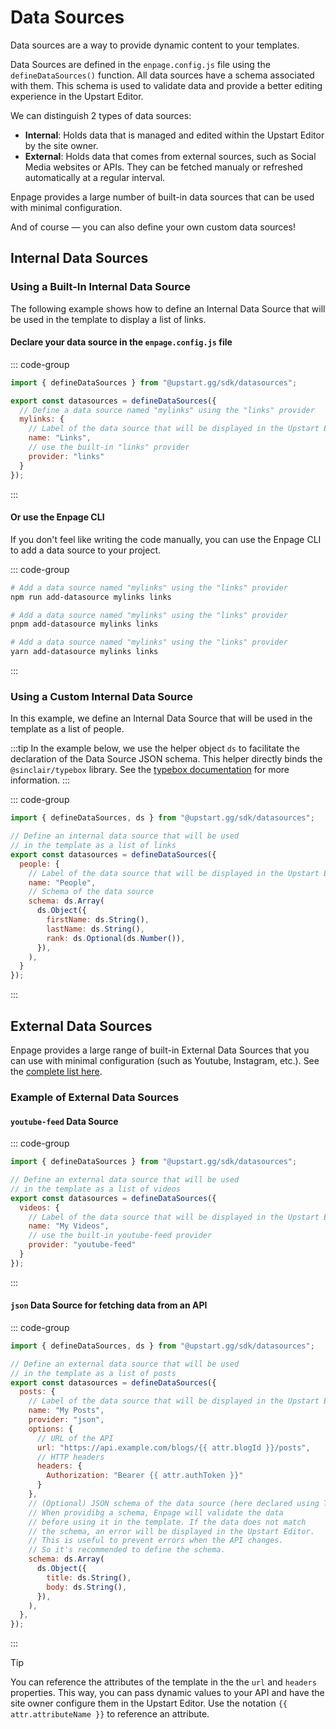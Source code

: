# Data Sources

Data sources are a way to provide dynamic content to your templates.

Data Sources are defined in the `enpage.config.js` file using the `defineDataSources()` function.
All data sources have a schema associated with them. This schema is used to validate data and provide a better editing experience in the Upstart Editor.

We can distinguish 2 types of data sources:

- **Internal**: Holds data that is managed and edited within the Upstart Editor by the site owner.
- **External**:  Holds data that comes from external sources, such as Social Media websites or APIs. They can be fetched manualy or refreshed automatically at a regular interval.

Enpage provides a large number of built-in data sources that can be used with minimal configuration.

And of course — you can also define your own custom data sources!



## Internal Data Sources

### Using a Built-In Internal Data Source

The following example shows how to define an Internal Data Source that will be used in the
template to display a list of links.


#### Declare your data source in the `enpage.config.js` file

::: code-group

```javascript [enpage.config.js]
import { defineDataSources } from "@upstart.gg/sdk/datasources";

export const datasources = defineDataSources({
  // Define a data source named "mylinks" using the "links" provider
  mylinks: {
    // Label of the data source that will be displayed in the Upstart Editor
    name: "Links",
    // use the built-in "links" provider
    provider: "links"
  }
});
```
:::

#### Or use the Enpage CLI

If you don't feel like writing the code manually, you can use the Enpage CLI to add a data source to your project.


::: code-group
```bash [npm]
# Add a data source named "mylinks" using the "links" provider
npm run add-datasource mylinks links
```

```bash [pnpm]
# Add a data source named "mylinks" using the "links" provider
pnpm add-datasource mylinks links
```

```bash [yarn]
# Add a data source named "mylinks" using the "links" provider
yarn add-datasource mylinks links
```
:::

### Using a Custom Internal Data Source

In this example, we define an Internal Data Source that will be used in the template as a list of people.

:::tip
In the example below, we use the helper object `ds` to facilitate the declaration of the Data Source JSON schema.
This helper directly binds the `@sinclair/typebox` library.
See the [typebox documentation](https://github.com/sinclairzx81/typebox) for more information.
:::


::: code-group

```javascript [enpage.config.js]
import { defineDataSources, ds } from "@upstart.gg/sdk/datasources";

// Define an internal data source that will be used
// in the template as a list of links
export const datasources = defineDataSources({
  people: {
    // Label of the data source that will be displayed in the Upstart Editor
    name: "People",
    // Schema of the data source
    schema: ds.Array(
      ds.Object({
        firstName: ds.String(),
        lastName: ds.String(),
        rank: ds.Optional(ds.Number()),
      }),
    ),
  }
});
```

:::

## External Data Sources


Enpage provides a large range of built-in External Data Sources that you can use with minimal configuration (such as Youtube, Instagram, etc.). See the [complete list here](./external/).

### Example of External Data Sources

#### `youtube-feed` Data Source

::: code-group

```javascript [enpage.config.js]
import { defineDataSources } from "@upstart.gg/sdk/datasources";

// Define an external data source that will be used
// in the template as a list of videos
export const datasources = defineDataSources({
  videos: {
    // Label of the data source that will be displayed in the Upstart Editor
    name: "My Videos",
    // use the built-in youtube-feed provider
    provider: "youtube-feed"
  }
});
```

:::

#### `json` Data Source for fetching data from an API

::: code-group

```javascript [enpage.config.js]
import { defineDataSources, ds } from "@upstart.gg/sdk/datasources";

// Define an external data source that will be used
// in the template as a list of posts
export const datasources = defineDataSources({
  posts: {
    // Label of the data source that will be displayed in the Upstart Editor
    name: "My Posts",
    provider: "json",
    options: {
      // URL of the API
      url: "https://api.example.com/blogs/{{ attr.blogId }}/posts",
      // HTTP headers
      headers: {
        Authorization: "Bearer {{ attr.authToken }}"
      }
    },
    // (Optional) JSON schema of the data source (here declared using Typebox)
    // When providibg a schema, Enpage will validate the data
    // before using it in the template. If the data does not match
    // the schema, an error will be displayed in the Upstart Editor.
    // This is useful to prevent errors when the API changes.
    // So it's recommended to define the schema.
    schema: ds.Array(
      ds.Object({
        title: ds.String(),
        body: ds.String(),
      }),
    ),
  },
});
```

:::

> [!TIP]
> You can reference the attributes of the template in the the `url` and `headers` properties.
This way, you can pass dynamic values to your API and have the site owner configure them in the Upstart Editor.
Use the notation <code v-pre>{{ attr.attributeName }}</code> to reference an attribute.
